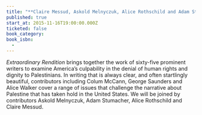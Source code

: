 ```yaml
---
title: "**Claire Messud, Askold Melnyczuk, Alice Rothschild and Adam Stumacher** *Extraordinary Rendition*"
published: true
start_at: 2015-11-16T19:00:00.000Z
ticketed: false
book_category:
book_isbn:
  -
---
```

*Extraordinary Rendition* brings together the work of sixty-five prominent writers to examine America’s culpability in the denial of human rights and dignity to Palestinians. In writing that is always clear, and often startlingly beautiful, contributors including Colum McCann, George Saunders and Alice Walker cover a range of issues that challenge the narrative about Palestine that has taken hold in the United States. We will be joined by contributors Askold Melnyczuk, Adam Stumacher, Alice Rothschild and Claire Messud.


